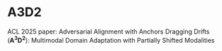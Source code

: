# A3D2

ACL 2025 paper: Adversarial Alignment with Anchors Dragging Drifts ($\bm{A^3D^2}$): Multimodal Domain Adaptation with Partially Shifted Modalities

